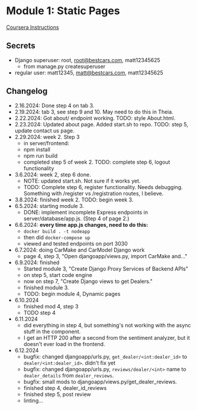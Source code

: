 # Module 1: Static Pages

[Coursera Instructions](https://cf-courses-data.s3.us.cloud-object-storage.appdomain.cloud/IBMSkillsNetwork-CD0321EN-Coursera/labs/v2/m1/AddStaticPages.md.html)

## Secrets

- Django superuser: root, root@bestcars.com, matt12345625
    - from manage.py createsuperuser
- regular user: matt12345, matt@bestcars.com, matt12345625

## Changelog

- 2.16.2024: Done step 4 on tab 3.
- 2.19.2024: tab 3, see step 9 and 10. May need to do this in Theia.
- 2.22.2024: Got about/ endpoint working.  TODO: style About.html.
- 2.23.2024: Updated about page.  Added start.sh to repo.  TODO: step 5, update contact us page.
- 2.29.2024: week 2.  Step 3
    - in server/frontend:
    - npm install
    - npm run build
    - completed step 5 of week 2.  TODO: complete step 6, logout functionality
- 3.6.2024: week 2, step 6 done.
    - NOTE: updated start.sh.  Not sure if it works yet.
    - TODO: Complete step 6, register functionality.  Needs debugging.  Something with /register vs /registration routes, I believe.
- 3.8.2024: finished week 2.  TODO: begin week 3.
- 6.5.2024: starting module 3.
    - DONE: implement incomplete Express endpoints in server/database/app.js.  (Step 4 of page 2.)
- 6.6.2024: **every time app.js changes, need to do this:**
    - `docker build . -t nodeapp`
    - then did `docker-compose up`
    - viewed and tested endpoints on port 3030
- 6.7.2024: doing CarMake and CarModel Django work
    - page 4, step 3, "Open djangoapp/views.py, import CarMake and..."
- 6.9.2024: finished
    - Started module 3, "Create Django Proxy Services of Backend APIs"
    - on step 5, start code engine
    - now on step 7, "Create Django views to get Dealers."
    - finished module 3.
    - TODO: begin module 4, Dynamic pages
- 6.10.2024
    - finished mod 4, step 3
    - TODO step 4
- 6.11.2024
    - did everything in step 4, but something's not working with the async stuff in the component.
    - I get an HTTP 200 after a second from the sentiment analyzer, but it doesn't ever load in the frontend.
- 6.12.2024
    - bugfix: changed djangoapp/urls.py, `get_dealer/<int:dealer_id>` to `dealer/<int:dealer_id>`.  didn't fix yet
    - bugfix: changed djangoapp/urls.py, `reviews/dealer/<int>` name to `dealer_details` from `dealer_reviews`.
    - bugfix: small mods to djangoapp/views.py/get_dealer_reviews.
    - finished step 4, dealer_id_reviews
    - finished step 5, post review
    - linting...